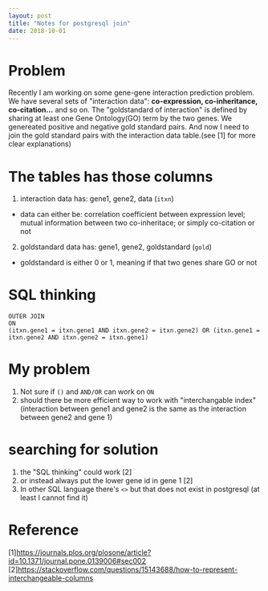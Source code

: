 ```yaml
---
layout: post
title: "Notes for postgresql join"
date: 2018-10-01
---
```


# Problem
Recently I am working on some gene-gene interaction prediction problem. We have several sets of "interaction data": **co-expression, co-inheritance, co-citation...** and so on. The "goldstandard of interaction" is defined by sharing at least one Gene Ontology(GO) term by the two genes. We genereated positive and negative gold standard pairs. And now I need to join the gold standard pairs with the interaction data table.(see [1] for more clear explanations)

# The tables has those columns
1. interaction data has: gene1, gene2, data (`itxn`)
- data can either be: correlation coefficient between expression level; mutual information between two co-inheritace; or simply co-citation or not

2. goldstandard data has: gene1, gene2, goldstandard (`gold`)
- goldstandard is either 0 or 1, meaning if that two genes share GO or not

# SQL thinking
```
OUTER JOIN 
ON 
(itxn.gene1 = itxn.gene1 AND itxn.gene2 = itxn.gene2) OR (itxn.gene1 = itxn.gene2 AND itxn.gene2 = itxn.gene1)
```

# My problem
1. Not sure if `()` and `AND/OR` can work on `ON`
2. should there be more efficient way to work with "interchangable index" (interaction between gene1 and gene2 is the same as the interaction between gene2 and gene 1)

# searching for solution
1. the "SQL thinking" could work [2]
2. or instead always put the lower gene id in gene 1 [2]
3. In other SQL language there's `<>` but that does not exist in postgresql (at least I cannot find it)

# Reference
[1]https://journals.plos.org/plosone/article?id=10.1371/journal.pone.0139006#sec002
[2]https://stackoverflow.com/questions/15143688/how-to-represent-interchangeable-columns
